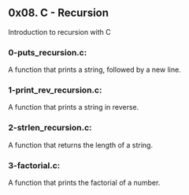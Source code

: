 ## 0x08. C - Recursion
Introduction to recursion with C

### 0-puts\_recursion.c:
A function that prints a string, followed by a new line.

### 1-print\_rev\_recursion.c:
A function that prints a string in reverse.

### 2-strlen\_recursion.c:
A function that returns the length of a string.

### 3-factorial.c:
A function that prints the factorial of a number.
